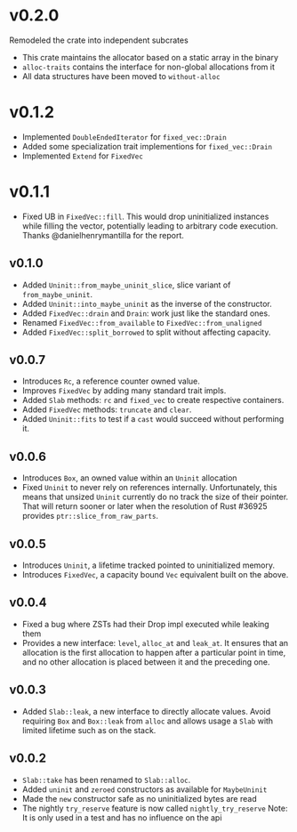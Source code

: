 # v0.2.0

Remodeled the crate into independent subcrates
- This crate maintains the allocator based on a static array in the binary
- `alloc-traits` contains the interface for non-global allocations from it
- All data structures have been moved to `without-alloc`

# v0.1.2

- Implemented `DoubleEndedIterator` for `fixed_vec::Drain`
- Added some specialization trait implementions for `fixed_vec::Drain`
- Implemented `Extend` for `FixedVec`

# v0.1.1

- Fixed UB in `FixedVec::fill`. This would drop uninitialized instances while
  filling the vector, potentially leading to arbitrary code execution.
  Thanks @danielhenrymantilla for the report.

## v0.1.0

- Added `Uninit::from_maybe_uninit_slice`, slice variant of `from_maybe_uninit`.
- Added `Uninit::into_maybe_uninit` as the inverse of the constructor.
- Added `FixedVec::drain` and `Drain`: work just like the standard ones.
- Renamed `FixedVec::from_available` to `FixedVec::from_unaligned`
- Added `FixedVec::split_borrowed` to split without affecting capacity.

## v0.0.7

- Introduces `Rc`, a reference counter owned value.
- Improves `FixedVec` by adding many standard trait impls.
- Added `Slab` methods: `rc` and `fixed_vec` to create respective containers.
- Added `FixedVec` methods: `truncate` and `clear`.
- Added `Uninit::fits` to test if a `cast` would succeed without performing it.

## v0.0.6

- Introduces `Box`, an owned value within an `Uninit` allocation
- Fixed `Uninit` to never rely on references internally. Unfortunately, this
  means that unsized `Uninit` currently do no track the size of their pointer.
  That will return sooner or later when the resolution of Rust #36925 provides
  `ptr::slice_from_raw_parts`.

## v0.0.5

- Introduces `Uninit`, a lifetime tracked pointed to uninitialized memory.
- Introduces `FixedVec`, a capacity bound `Vec` equivalent built on the above.

## v0.0.4

- Fixed a bug where ZSTs had their Drop impl executed while leaking them
- Provides a new interface: `level`, `alloc_at` and `leak_at`. It ensures that
  an allocation is the first allocation to happen after a particular point in
  time, and no other allocation is placed between it and the preceding one.

## v0.0.3

- Added `Slab::leak`, a new interface to directly allocate values. Avoid
  requiring `Box` and `Box::leak` from `alloc` and allows usage a `Slab` with
  limited lifetime such as on the stack.

## v0.0.2

- `Slab::take` has been renamed to `Slab::alloc`.
- Added `uninit` and `zeroed` constructors as available for `MaybeUninit`
- Made the `new` constructor safe as no uninitialized bytes are read
- The nightly `try_reserve` feature is now called `nightly_try_reserve`
  Note: It is only used in a test and has no influence on the api
